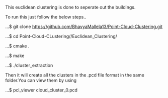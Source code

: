 This euclidean clustering is done to seperate out the buildings.

To run this just follow the below steps..

...$ git clone https://github.com/BhavyaMallela13/Point-Cloud-Clustering.git

...$ cd Point-Cloud-CLustering//Euclidean_Clustering/

...$ cmake .

...$ make

...$ ./cluster_extraction

Then it will create all the clusters in the .pcd file format in the same folder.You can view them by using

...$ pcl_viewer cloud_cluster_0.pcd
